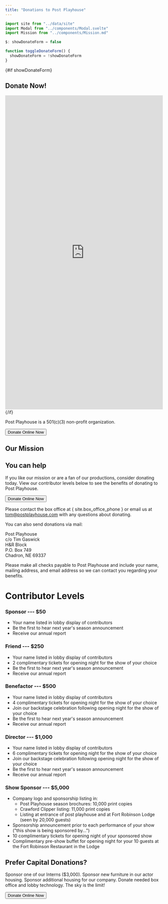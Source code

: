 ```yaml
---
title: "Donations to Post Playhouse"
---
```


```js exec
import site from "../data/site"
import Modal from "../components/Modal.svelte"
import Mission from "../components/Mission.md"

$: showDonateForm = false

function toggleDonateForm() {
  showDonateForm = !showDonateForm
}
```

{#if showDonateForm}
<Modal on:close={toggleDonateForm}>

  <h2 class="h2">Donate Now!</h2>

  <iframe title="Donate to Post Playhouse" name='ELEOForm' id='ELEOForm' style='width:100%;min-width:320px;max-width:900px;min-height:1000px;border-width:0px;border-style:none;' scrolling='no' src='https://www.eleoonline.net/Pages/WebForms/Mobile/ShowFormMobile.aspx?id=f790c257-b67f-4508-9ff9-0fc3a16f04d2&linkto=670' ></iframe>
</Modal>
{/if}

<p class="text-center p-2 mb-4">Post Playhouse is a 501(c)(3) non-profit organization.</p>

<div class="text-center my-4">
  <button class="btn btn-p" on:click={toggleDonateForm}>Donate Online Now</button>
</div>

## Our Mission

<Mission/>

## You can help

If you like our mission or are a fan of our productions, consider donating today. View our contributor levels below to see the benefits of donating to Post Playhouse.

<div class="text-center my-4">
  <button class="btn btn-p" on:click={toggleDonateForm}>Donate Online Now</button>
</div>

Please contact the box office at { site.box_office_phone } or email us at [tom@postplayhouse.com](mailto:tom@postplayhouse.com) with any questions about donating.

You can also send donations via mail:

Post Playhouse  
c/o Tim Gaswick  
H&R Block  
P.O. Box 749  
Chadron, NE 69337

Please make all checks payable to Post Playhouse and include your name, mailing address, and email address so we can contact you regarding your benefits.

# Contributor Levels

### Sponsor --- \$50

- Your name listed in lobby display of contributors
- Be the first to hear next year's season announcement
- Receive our annual report

### Friend --- \$250

- Your name listed in lobby display of contributors
- 2 complimentary tickets for opening night for the show of your choice
- Be the first to hear next year's season announcement
- Receive our annual report

### Benefactor --- \$500

- Your name listed in lobby display of contributors
- 4 complimentary tickets for opening night for the show of your choice
- Join our backstage celebration following opening night for the show of your choice
- Be the first to hear next year's season announcement
- Receive our annual report

### Director --- \$1,000

- Your name listed in lobby display of contributors
- 6 complimentary tickets for opening night for the show of your choice
- Join our backstage celebration following opening night for the show of your choice
- Be the first to hear next year's season announcement
- Receive our annual report

### Show Sponsor --- \$5,000

- Company logo and sponsorship listing in:
  - Post Playhouse season brochures: 10,000 print copies
  - Crawford Clipper listing: 11,000 print copies
  - Listing at entrance of post playhouse and at Fort Robinson Lodge (seen by 20,000 guests)
- Sponsorship announcement prior to each performance of your show ("this show is being sponsored by...")
- 10 complimentary tickets for opening night of your sponsored show
- Complimentary pre-show buffet for opening night for your 10 guests at the Fort Robinson Restaurant in the Lodge

## Prefer Capital Donations?

Sponsor one of our Interns (\$3,000). Sponsor new furniture in our actor housing. Sponsor additional housing for our company. Donate needed box office and lobby technology. The sky is the limit!

<div class="text-center my-4">
  <button class="btn btn-p" on:click={toggleDonateForm}>Donate Online Now</button>
</div>
